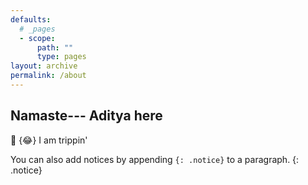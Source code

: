 ```yaml
---
defaults:
  # _pages
  - scope:
      path: ""
      type: pages
layout: archive
permalink: /about
---
```


## Namaste--- Aditya here 

:pray:
 {:joy:} I am trippin'

You can also add notices by appending `{: .notice}` to a paragraph.
{: .notice}